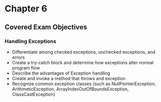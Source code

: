 # Chapter 6
## Covered Exam Objectives
### Handling Exceptions
- Differentiate among checked exceptions, unchecked exceptions, and errors
- Create a try-catch block and determine how exceptions alter normal program flow
- Describe the advantages of Exception handling
- Create and invoke a method that throws and exception
- Recognize common exception classes (such as NullPointerException, ArithmeticException, ArrayIndexOutOfBoundsException, ClassCastException)